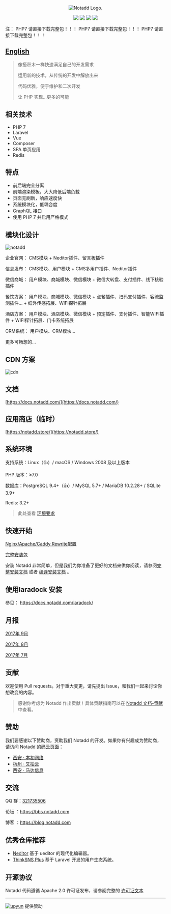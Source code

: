 <p align="center"><img src="https://www.notadd.com/src/notado_logo420x96.svg" alt="Notadd Logo."></p>
<p align="center">
<a href="https://jq.qq.com/?_wv=1027&k=5qVzRh4" title="Notadd 官方技术交流群"><img src="https://img.shields.io/badge/QQ%20Group-321735506-6782d6.svg?style=flat-square"></a>
<a href="https://travis-ci.org/notadd/notadd" title="Build Status"><img src="https://travis-ci.org/notadd/notadd.svg?branch=master"></a>
<a href="https://packagist.org/packages/notadd/notadd" title="Packagist"><img src="https://img.shields.io/packagist/v/notadd/notadd.svg"></a>
<a href="https://github.com/notadd/notadd/releases" title="Downloads"><img src="https://img.shields.io/packagist/dt/notadd/framework.svg"></a>
</p>

注： PHP7 请直接下载完整包！！！ PHP7 请直接下载完整包！！！ PHP7 请直接下载完整包！！！

## [English](README_zh.md)

> 像搭积木一样快速满足自己的开发需求
>
> 运用新的技术，从传统的开发中解放出来
>
> 代码优雅，便于维护和二次开发
>
> 让 PHP 实现...更多的可能

## 相关技术

- PHP 7
- Laravel
- Vue
- Composer
- SPA 单页应用
- Redis

## 特点

- 前后端完全分离
- 前端渲染模板，大大降低后端负载
- 页面无刷新，响应速度快
- 系统模块化，低耦合度
- GraphQL 接口
- 使用 PHP 7 并启用严格模式

## 模块化设计


![notadd](https://www.notadd.com/src/app.svg)

企业官网： CMS模块 + Neditor插件、留言板插件

信息发布： CMS模块、用户模块 + CMS多用户插件、Neditor插件

微信商城： 用户模块、商城模块、微信模块 + 微信大转盘、支付插件、线下核验插件

餐饮方案： 用户模块、商城模块、微信模块 + 点餐插件、扫码支付插件、客流监测插件... + 红外传感拓展、WIFI探针拓展

酒店方案： 用户模块、酒店模块、微信模块 + 预定插件、支付插件、智能WIFI插件 + WIFI探针拓展、门卡系统拓展

CRM系统： 用户模块、CRM模块...

更多可畅想的...

## CDN 方案
![cdn](https://www.notadd.com/src/cdn.svg)

## 文档

[https://docs.notadd.com/](https://docs.notadd.com/)

## 应用商店（临时）

[https://notadd.store/](https://notadd.store/)


## 系统环境

支持系统：Linux（👍）/ macOS / Windows 2008 及以上版本

PHP 版本：≥7.0

数据库：PostgreSQL 9.4+（👍）/ MySQL 5.7+ / MariaDB 10.2.28+ / SQLite 3.9+

Redis: 3.2+

> 此处查看 [环境要求](https://docs.notadd.com/gettingstarted/#环境要求)

## 快速开始

[Nginx/Apache/Caddy Rewrite配置](https://docs.notadd.com/gettingstarted/#nginx-apache-caddy)

[完整安装包](https://www.notadd.com/download/notadd-master.tar.xz)

安装 Notadd 非常简单，但是我们为你准备了更好的文档来供你阅读，请参阅[完整安装文档](https://docs.notadd.com/gettingstarted/#完整安装包) 或者 [编译安装文档](https://docs.notadd.com/gettingstarted/#编译安装) 。

## 使用laradock 安装

参见： https://docs.notadd.com/laradock/

## 月报

[2017年 9月](https://blog.notadd.com/2017/09/22/2017-09/)

[2017年 8月](https://blog.notadd.com/2017/09/01/2017-08/)

[2017年 7月](https://blog.notadd.com/2017/08/01/2017-07/)



## 贡献

欢迎使用 Pull requests。对于重大变更，请先提出 Issue，和我们一起来讨论你想改变的内容。

> 感谢你考虑为 Notadd 作出贡献！具体贡献指南可以在 [Notadd 文档-贡献](https://docs.notadd.com/introductions/#贡献) 中查看。


## 赞助

我们要感谢以下赞助商，资助我们 Notadd 的开发。如果你有兴趣成为赞助商，请访问 Notadd 的[码云页面](https://gitee.com/notadd/notadd?donate=true)：

- [西安 · 本初网络](https://www.ibenchu.com)
- [杭州 · 又拍云](https://www.upyun.com)
- [西安 · 马达信息](#)


## 交流

QQ 群：[321735506](https://jq.qq.com/?_wv=1027&k=5qVzRh4)

论坛 ：https://bbs.notadd.com

博客 ：https://blog.notadd.com

## 优秀仓库推荐

- [Neditor](https://github.com/notadd/neditor) 基于 ueditor 的现代化编辑器。
- [ThinkSNS Plus](https://github.com/slimkit/thinksns-plus) 基于 Laravel 开发的用户生态系统。


## 开源协议

Notadd 代码遵循 Apache 2.0 许可证发布，请参阅完整的 [许可证文本](LICENSE)

----------

[![upyun](https://www.notadd.com/src/upyun.svg "又拍云")](https://console.upyun.com/register/?invite=r17EYO3BW) 提供赞助
